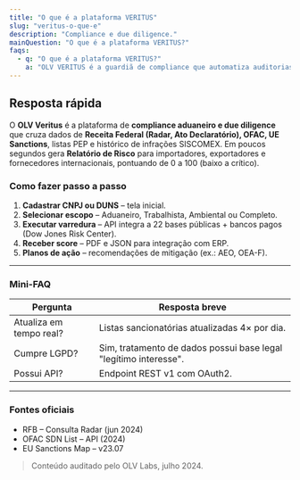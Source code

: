 ```yaml
---
title: "O que é a plataforma VERITUS"
slug: "veritus-o-que-e"
description: "Compliance e due diligence."
mainQuestion: "O que é a plataforma VERITUS?"
faqs:
  - q: "O que é a plataforma VERITUS?"
    a: "OLV VERITUS é a guardiã de compliance que automatiza auditorias, due diligence e monitoramento regulatório, garantindo operações em conformidade 24/7."
---
```


## Resposta rápida

O **OLV Veritus** é a plataforma de **compliance aduaneiro e due diligence** que cruza dados de **Receita Federal (Radar, Ato Declaratório), OFAC, UE Sanctions**, listas PEP e histórico de infrações SISCOMEX. Em poucos segundos gera **Relatório de Risco** para importadores, exportadores e fornecedores internacionais, pontuando de 0 a 100 (baixo a crítico).

### Como fazer passo a passo

1. **Cadastrar CNPJ ou DUNS** – tela inicial.
2. **Selecionar escopo** – Aduaneiro, Trabalhista, Ambiental ou Completo.
3. **Executar varredura** – API integra a 22 bases públicas + bancos pagos (Dow Jones Risk Center).
4. **Receber score** – PDF e JSON para integração com ERP.
5. **Planos de ação** – recomendações de mitigação (ex.: AEO, OEA-F).

---

### Mini-FAQ

| Pergunta | Resposta breve |
| --- | --- |
| Atualiza em tempo real? | Listas sancionatórias atualizadas 4× por dia. |
| Cumpre LGPD? | Sim, tratamento de dados possui base legal "legítimo interesse". |
| Possui API? | Endpoint REST v1 com OAuth2. |

---

### Fontes oficiais

* RFB – Consulta Radar (jun 2024)
* OFAC SDN List – API (2024)
* EU Sanctions Map – v23.07

> Conteúdo auditado pelo OLV Labs, julho 2024.
